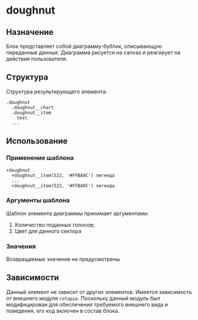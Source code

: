 # doughnut

## Назначение

Блок представляет собой диаграмму-бублик, описывающую переданные данные. Диаграмма рисуется на canvas и реагирует на действия пользователя.

## Структура

Структура результирующего элемента:

    .doughnut
      .doughnut__chart
      .doughnut__item
        text
      ...

## Использование

### Применение шаблона
    +doughnut
      +doughnut__item(522, '#FFBA9C') легенда
      ...
      +doughnut__item(522, '#FFBA9C') легенда

### Аргументы шаблона

Шаблон элемента диаграммы принимает аргументами:

1. Количество поданных голосов;
2. Цвет для данного сектора

### Значения

Возвращаемые значения не предусмотрены

## Зависимости

Данный элемент не зависит от других элементов. Имеется зависимость от внешнего модуля `rotapie`. Поскольку данный модуль был модифицирован для обеспечения требуемого внешнего вида и поведения, его код включен в состав блока.